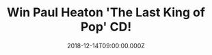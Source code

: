 ---
campaign-uuid: "c-a799554d-96fa-44f7-86ec-9665f3f8e02d"
type: "Competition"
category: "Music"
date: "2018-12-14T09:00:00.000Z"
end-date: "2019-01-14T23:59:00.000Z"
disable-form: false
is_promoted: false
has_entry_page: true
title: "Win Paul Heaton 'The Last King of Pop' CD!"
competition-description: "<p>We have in our hands the 2018 collection from the British\
  \ singer & songwriter, Paul Heaton,  ‘The Last King of Pop’. This compilation feature\
  \ 23 of the finest songs from throughout Paul's extraordinary music career, including\
  \ hits from his days in the Housemartins, through his time in the multi-platinum\
  \ pop co-operative The Beautiful South, his solo years, and up to the present day\
  \ in his long-standing collaboration with former Beautiful South singer Jacqui Abbott.</p>\r\
  \n<p>Want it? Click below for a chance to win it!</p>"
hero-header: "Win Paul Heaton 'The Last King of Pop' CD!"
terms-confirmation: "N/A"
banner-img: "https://assets.expresslyapp.com/asset-82339f30-56c6-4a8d-8eee-3267caf463fe.jpg"
logo-left-href: "aaa.nme.com"
logo-left-image: "https://assets.expresslyapp.com/asset-7e129346-e473-4672-b2f0-c2d14a824674.jpg"
logo-left-title: "NME AAA"
bg-image-hero: "https://assets.expresslyapp.com/asset-ce9cf76f-eff2-4509-a812-ce7aae677c75.jpg"
bg-image-first: "https://assets.expresslyapp.com/asset-13acfc2d-0df1-4f21-96c4-52293d118c31.jpg"
section1-content: "<p>This collection has it all: from the Housemartins' glorious\
  \ 1985 debut single 'Flag Day' to the Beautiful South's chart dominating pop standards\
  \ 'Don't Marry Her', 'Rotterdam' and 'Perfect 10' through to last year's Heaton\
  \ & Abbott smash hit 'I Gotta Praise' they're all present and correct... and there's\
  \ also room for a 2018 re-record by Paul and Jacqui of the Beautiful South classic\
  \ 'A Little Time', and a brand new song, a deliciously infectious ska-pop paean\
  \ to a lifetime of jukebox dancing and pop music obsession entitled '7\" Singles’\
  .</p>\r\n<p>A totally MUST to a Heaton fan. Enter the form below for a chance to\
  \ win and enjoy this brilliant album now!</p>"
entry-title: "Win Paul Heaton 'The Last King of Pop' CD!"
entry-content: "Enter the draw to win Paul Heaton ‘The Last King of Pop’ CD by completing\
  \ the form below before 23:59 on 14th of January 2019."
has-winner: false
prize-description: "Paul Heaton 'The Last King of Pop' CD."
special-conditions: "Multiple entries are allowed up to one every day.\r\nThis competition\
  \ is also available on: http://club.expressly.io/competitons/paul-heaton-last-king-of-pop-cd"
country-restrictions:
- "GB"
---